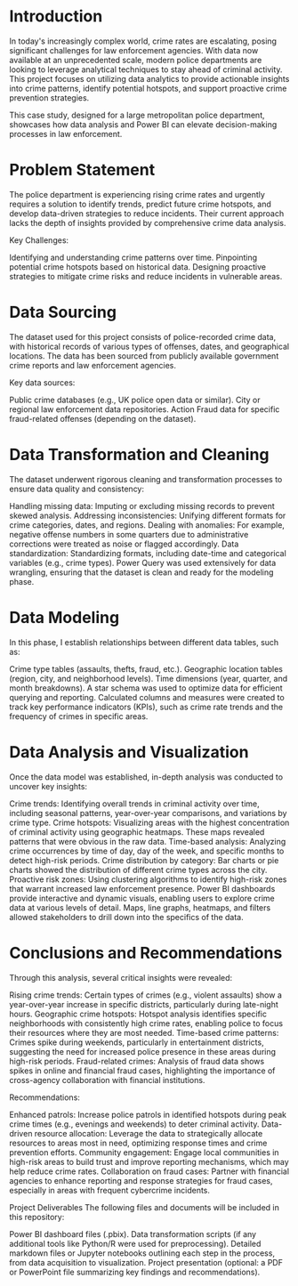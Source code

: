 # Introduction
In today's increasingly complex world, crime rates are escalating, posing significant challenges for law enforcement agencies. With data now available at an unprecedented scale, modern police departments are looking to leverage analytical techniques to stay ahead of criminal activity. This project focuses on utilizing data analytics to provide actionable insights into crime patterns, identify potential hotspots, and support proactive crime prevention strategies.

This case study, designed for a large metropolitan police department, showcases how data analysis and Power BI can elevate decision-making processes in law enforcement.

# Problem Statement
The police department is experiencing rising crime rates and urgently requires a solution to identify trends, predict future crime hotspots, and develop data-driven strategies to reduce incidents. Their current approach lacks the depth of insights provided by comprehensive crime data analysis.

Key Challenges:

Identifying and understanding crime patterns over time.
Pinpointing potential crime hotspots based on historical data.
Designing proactive strategies to mitigate crime risks and reduce incidents in vulnerable areas.

# Data Sourcing
The dataset used for this project consists of police-recorded crime data, with historical records of various types of offenses, dates, and geographical locations. The data has been sourced from publicly available government crime reports and law enforcement agencies.

Key data sources:

Public crime databases (e.g., UK police open data or similar).
City or regional law enforcement data repositories.
Action Fraud data for specific fraud-related offenses (depending on the dataset).

# Data Transformation and Cleaning
The dataset underwent rigorous cleaning and transformation processes to ensure data quality and consistency:

Handling missing data: Imputing or excluding missing records to prevent skewed analysis.
Addressing inconsistencies: Unifying different formats for crime categories, dates, and regions.
Dealing with anomalies: For example, negative offense numbers in some quarters due to administrative corrections were treated as noise or flagged accordingly.
Data standardization: Standardizing formats, including date-time and categorical variables (e.g., crime types).
Power Query was used extensively for data wrangling, ensuring that the dataset is clean and ready for the modeling phase.

# Data Modeling
In this phase,  I establish relationships between different data tables, such as:

Crime type tables (assaults, thefts, fraud, etc.).
Geographic location tables (region, city, and neighborhood levels).
Time dimensions (year, quarter, and month breakdowns).
A star schema was used to optimize data for efficient querying and reporting. Calculated columns and measures were created to track key performance indicators (KPIs), such as crime rate trends and the frequency of crimes in specific areas.

# Data Analysis and Visualization
Once the data model was established, in-depth analysis was conducted to uncover key insights:

Crime trends: Identifying overall trends in criminal activity over time, including seasonal patterns, year-over-year comparisons, and variations by crime type.
Crime hotspots: Visualizing areas with the highest concentration of criminal activity using geographic heatmaps. These maps revealed patterns that were obvious in the raw data.
Time-based analysis: Analyzing crime occurrences by time of day, day of the week, and specific months to detect high-risk periods.
Crime distribution by category: Bar charts or pie charts showed the distribution of different crime types across the city.
Proactive risk zones: Using clustering algorithms to identify high-risk zones that warrant increased law enforcement presence.
Power BI dashboards provide interactive and dynamic visuals, enabling users to explore crime data at various levels of detail. Maps, line graphs, heatmaps, and filters allowed stakeholders to drill down into the specifics of the data.

# Conclusions and Recommendations
Through this analysis, several critical insights were revealed:

Rising crime trends: Certain types of crimes (e.g., violent assaults) show a year-over-year increase in specific districts, particularly during late-night hours.
Geographic crime hotspots: Hotspot analysis identifies specific neighborhoods with consistently high crime rates, enabling police to focus their resources where they are most needed.
Time-based crime patterns: Crimes spike during weekends, particularly in entertainment districts, suggesting the need for increased police presence in these areas during high-risk periods.
Fraud-related crimes: Analysis of fraud data shows spikes in online and financial fraud cases, highlighting the importance of cross-agency collaboration with financial institutions.

Recommendations:

Enhanced patrols: Increase police patrols in identified hotspots during peak crime times (e.g., evenings and weekends) to deter criminal activity.
Data-driven resource allocation: Leverage the data to strategically allocate resources to areas most in need, optimizing response times and crime prevention efforts.
Community engagement: Engage local communities in high-risk areas to build trust and improve reporting mechanisms, which may help reduce crime rates.
Collaboration on fraud cases: Partner with financial agencies to enhance reporting and response strategies for fraud cases, especially in areas with frequent cybercrime incidents.

Project Deliverables
The following files and documents will be included in this repository:

Power BI dashboard files (.pbix).
Data transformation scripts (if any additional tools like Python/R were used for preprocessing).
Detailed markdown files or Jupyter notebooks outlining each step in the process, from data acquisition to visualization.
Project presentation (optional: a PDF or PowerPoint file summarizing key findings and recommendations).
